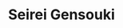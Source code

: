 ---
title: "Seirei Gensouki"
description: "Traducción de Seirei Gensouki al español por Kasnia Project."
nombre_guiones: "seirei-gensouki"
portada: "v25"
sinopsis: "Su vida pasada y su vida actual se cruzan, ¡pues un joven con recuerdos de dos vidas se enfrenta a su destino! Tras morir su madre asesinada cuando él era muy pequeño, el huérfano Rio tuvo que luchar por sobrevivir en los suburbios. Un día recupera los recuerdos de Haruto Amakawa, quien murió en un accidente cuando soñaba con reunirse con una amistad de la infancia, y es entonces cuando descubre que tras la reencarnación acabó en un mundo de magia y espada."
autor: "Yuri Kitayama"
ilustrador: "Riv"
traductor_jap_ing: "J-Novel Club"
traductor_ing_esp: "Diego"
corrector: "Diego"
editor: "-"
maquetador_pdf: "Diego"
maquetador_epub: "Saosora"
estado: "activa"
demografia: "Juvenil, Chicos, Shounen"
generos: "Acción, Aventura, Drama, Fantasía, Romance"
volumenes_lanzados: 26
volumenes:
  - numero: 25
    estado_volumen: "traducido"
    pdf: true
    epub: true
  - numero: 26
    estado_volumen: "traducido"
    pdf: true
    epub: true
  - numero: 27
    estado_volumen: "proximamente"
    pdf: false
    epub: false
---